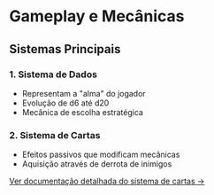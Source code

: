 # Gameplay e Mecânicas

## Sistemas Principais

### 1. Sistema de Dados
- Representam a "alma" do jogador
- Evolução de d6 até d20
- Mecânica de escolha estratégica

### 2. Sistema de Cartas
- Efeitos passivos que modificam mecânicas
- Aquisição através de derrota de inimigos

[Ver documentação detalhada do sistema de cartas →](../design/cards/deck.md)